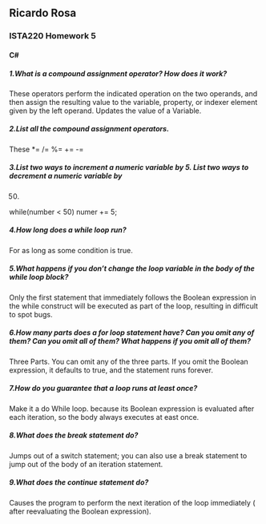 ## Ricardo Rosa

### ISTA220 Homework 5

#### C# 



##### 1.What is a compound assignment operator? How does it work?

These operators perform the indicated operation on the two operands, and then assign the resulting value to the variable, property, or indexer element given by the left operand.
Updates the value of a Variable.

##### 2.List all the compound assignment operators.

These	 *= /= %= += -=

##### 3.List two ways to increment a numeric variable by 5. List two ways to decrement a numeric variable by
50.

while(number < 50) numer +=
5;

##### 4.How long does a while loop run?

For as long as some condition is true.

##### 5.What happens if you don’t change the loop variable in the body of the while loop block?

Only the first statement that immediately follows the Boolean expression in the while construct will be executed as part of the loop, resulting in difficult to spot bugs.

##### 6.How many parts does a for loop statement have? Can you omit any of them? Can you omit all of them? What happens if you omit all of them?

Three Parts. You can omit any of the three parts. If you omit the Boolean expression, it defaults to true, and the statement runs forever.

##### 7.How do you guarantee that a loop runs at least once?

Make it a do While loop. because its Boolean expression is evaluated after each iteration, so the body always executes at east once.

##### 8.What does the break statement do?

Jumps out of a switch statement; you can also use a break statement to jump out of the body of an iteration statement.

##### 9.What does the continue statement do?

Causes the program to perform the next iteration of the loop immediately ( after reevaluating the Boolean expression).